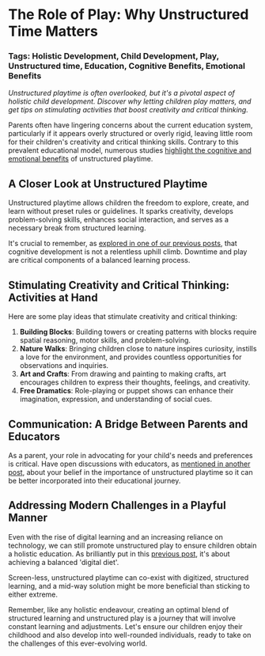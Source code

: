 # The Role of Play: Why Unstructured Time Matters

### Tags: Holistic Development, Child Development, Play, Unstructured time, Education, Cognitive Benefits, Emotional Benefits

_Unstructured playtime is often overlooked, but it's a pivotal aspect of holistic child development. Discover why letting children play matters, and get tips on stimulating activities that boost creativity and critical thinking._

Parents often have lingering concerns about the current education system, particularly if it appears overly structured or overly rigid, leaving little room for their children's creativity and critical thinking skills. Contrary to this prevalent educational model, numerous studies [highlight the cognitive and emotional benefits](/v2/holistic-development/the-role-of-play-why-unstructured-time-matters.md) of unstructured playtime.

## A Closer Look at Unstructured Playtime

Unstructured playtime allows children the freedom to explore, create, and learn without preset rules or guidelines. It sparks creativity, develops problem-solving skills, enhances social interaction, and serves as a necessary break from structured learning.

It's crucial to remember, as [explored in one of our previous posts](/v2/student-well-being/importance-of-breaks-and-downtime-in-learning.md), that cognitive development is not a relentless uphill climb. Downtime and play are critical components of a balanced learning process. 

## Stimulating Creativity and Critical Thinking: Activities at Hand

Here are some play ideas that stimulate creativity and critical thinking:

1. **Building Blocks**: Building towers or creating patterns with blocks require spatial reasoning, motor skills, and problem-solving. 
2. **Nature Walks**: Bringing children close to nature inspires curiosity, instills a love for the environment, and provides countless opportunities for observations and inquiries. 
3. **Art and Crafts**: From drawing and painting to making crafts, art encourages children to express their thoughts, feelings, and creativity. 
4. **Free Dramatics**: Role-playing or puppet shows can enhance their imagination, expression, and understanding of social cues.

## Communication: A Bridge Between Parents and Educators

As a parent, your role in advocating for your child's needs and preferences is critical. Have open discussions with educators, as [mentioned in another post](/v2/parental-engagement/teacher-parent-communication-building-a-bridge.md), about your belief in the importance of unstructured playtime so it can be better incorporated into their educational journey.

## Addressing Modern Challenges in a Playful Manner

Even with the rise of digital learning and an increasing reliance on technology, we can still promote unstructured play to ensure children obtain a holistic education. As brilliantly put in this [previous post](/v2/digital-transformation/the-challenge-of-screen-time-in-modern-learning.md), it's about achieving a balanced 'digital diet'.

Screen-less, unstructured playtime can co-exist with digitized, structured learning, and a mid-way solution might be more beneficial than sticking to either extreme.

Remember, like any holistic endeavour, creating an optimal blend of structured learning and unstructured play is a journey that will involve constant learning and adjustments. Let's ensure our children enjoy their childhood and also develop into well-rounded individuals, ready to take on the challenges of this ever-evolving world.